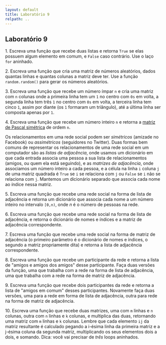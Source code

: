 ```yaml
---
layout: default
title: Laboratório 9
relpath: ..
---
```


## Laboratório 9

1\. Escreva uma função que recebe duas listas e retorna `True` se elas
possuem algum elemento em comum, e `False` caso contrário. Use o laço
`for` aninhado.

2\. Escreva uma função que cria uma matriz de números aleatórios,
dados quantas linhas e quantas colunas a matriz deve ter. Use a função
`random.random()` para gerar os números aleatórios.

3\. Escreva uma função que recebe um número ímpar `n` e cria uma matriz com
`n` colunas onde a primeira linha tem um `1` no centro com `0s` em volta,
a segunda linha tem três `1` no centro com `0s` em volta, a terceira linha tem
cinco `1`, assim por diante (os `1` formaram um triângulo), até a última linha ser 
composta apenas por `1`.

4\. Escreva uma função que recebe um número inteiro `n` e retorna a [matriz de
Pascal simétrica](http://wiki.ued.ipleiria.pt/wikiEngenharia/index.php/Matriz_de_pascal)
de ordem `n`.

Os relacionamentos em uma rede social podem ser *simétricos* (amizade no Facebook)
ou *assimétricos* (seguidores no Twitter). Duas formas bem comuns de representar
os relacionamentos de uma rede social em um computador são as *listas de adjacência*,
onde usamos um dicionário em que cada entrada associa uma pessoa a sua lista de
relacionamentos (amigos, ou quem ela está seguindo), e as *matrizes de adjacência*,
onde associamos um número inteiro a cada pessoa, e a célula na linha `i` coluna `j`
de uma matriz quadrada é `True` se `i` se relaciona com `j` ou `False` se `i` não
se relaciona com `j`. Mantemos um dicionário separado que associa cada nome ao
índice nessa matriz.

5\. Escreva uma função que recebe uma rede social na forma de lista de adjacência
e retorna um dicionário que associa cada nome a um número inteiro no intervalo `[0,n)`,
onde *n* é o número de pessoas na rede.

6\. Escreva uma função que recebe uma rede social na forma de lista de adjacência,
e retorna o dicionário de nomes e índices e a matriz de adjacência correspondente.

7\. Escreva uma função que recebe uma rede social na forma de matriz de adjacência (o
primeiro parâmetro é o dicionário de nomes e índices, o segundo a matriz propriamente dita)
e retorna a lista de adjacência correspondente.

8\. Escreva uma função que recebe um participante da rede e retorna a lista de "amigos e amigos
dos amigos" desse participante. Faça duas versões da função, uma que trabalha com a rede
na forma de lista de adjacência, uma que trabalha com a rede na forma de matriz de adjacência.

9\. Escreva uma função que recebe dois participantes da rede e retorna a lista de "amigos em
comum" desses participantes. Novamente faça duas versões, uma para a rede em forma de lista de
adjacência, outra para rede na forma de matriz de adjacência.

10\. Escreva uma função que recebe duas matrizes, uma com `m` linhas e `n` colunas, outra com
`n` linhas e `k` colunas, e multiplica das duas, retornando uma matriz com `m` linhas e `k` colunas.
Lembre que cada elemento `ij` da matriz resultante é calculado pegando a i-ésima linha da
primeira matriz e a j-ésima coluna da segunda matriz, multiplicando os seus elementos dois a dois,
e somando. Dica: você vai precisar de *três* loops aninhados.
